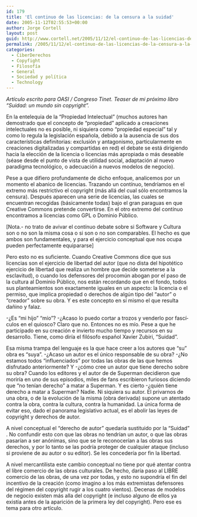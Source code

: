 ```yaml
---
id: 179
title: 'El continuo de las licencias: de la censura a la suidad'
date: 2005-11-12T02:55:53+00:00
author: Jorge Cortell
layout: post
guid: http://www.cortell.net/2005/11/12/el-continuo-de-las-licencias-de-la-censura-a-la-suidad/
permalink: /2005/11/12/el-continuo-de-las-licencias-de-la-censura-a-la-suidad/
categories:
  - CiberDerechos
  - Copyfight
  - Filosofí­a
  - General
  - Sociedad y polí­tica
  - Technology
---
```

_Artí­culo escrito para OASI / Congreso Tinet. Teaser de mi próximo libro &#8220;Suidad: un mundo sin copyright&#8221;._

En la entelequia de la &#8220;Propiedad Intelectual&#8221; (muchos autores han demostrado que el concepto de &#8220;propiedad&#8221; aplicado a creaciones intelectuales no es posible, ni siquiera como &#8220;propiedad especial&#8221; tal y como lo regula la legislación española, debido a la ausencia de sus dos caracterí­sticas definitorias: exclusión y antagonismo, particularmente en creaciones digitalizadas y compartidas en red) el debate se está dirigiendo hacia la elección de la licencia o licencias más apropiada o más deseable (séase desde el punto de vista de utilidad social, adaptación al nuevo paradigma tecnológico, o adecuación a nuevos modelos de negocio).

Pese a que difiero profundamente de dicho enfoque, analicemos por un momento el abanico de licencias. Trazando un contí­nuo, tendrí­amos en el extremo más restrictivo el copyright (más allá del cual sólo encontramos la censura). Después aparecen una serie de licencias, las cuales se encuentran recogidas (básicamente todas) bajo el gran paraguas en que Creative Commons pretende convertirse. En el otro extremo del contí­nuo encontramos a licencias como GPL o Dominio Público.

[Nota.- no trato de avivar el contí­nuo debate sobre si Software y Cultura son o no son la misma cosa o si son o no son comparables. El hecho es que ambos son fundamentales, y para el ejercicio conceptual que nos ocupa pueden perfectamente equipararse]

Pero esto no es suficiente. Cuando Creative Commons dice que sus licencias son el ejercicio de libertad del autor (que no dista del hipotético ejercicio de libertad que realiza un hombre que decide someterse a la esclavitud), o cuando los defensores del procomún abogan por el paso de la cultura al Dominio Público, nos están recordando que en el fondo, todos sus planteamientos son exactamente iguales en un aspecto: la licencia o el permiso, que implica propiedad o derechos de algún tipo del &#8220;autor&#8221; o &#8220;creador&#8221; sobre su obra. Y es este concepto en sí­ mismo el que resulta dañino y falaz.

-¿Es &#8220;mi hijo&#8221; &#8220;mí­o&#8221;? -¿Acaso lo puedo cortar a trozos y venderlo por fascí­culos en el quiosco? Claro que no. Entonces no es mí­o. Pese a que he participado en su creación e invierto mucho tiempo y recursos en su desarrollo. Tiene, como dirí­a el filósofo español Xavier Zubiri, &#8220;Suidad&#8221;.

Esa misma trampa del lenguaje es la que hace creer a los autores que &#8220;su&#8221; obra es &#8220;suya&#8221;. -¿Acaso un autor es el único responsable de su obra? -¿No estamos todos &#8220;influenciados&#8221; por todas las obras de las que hemos disfrutado anteriormente? Y -¿cómo cree un autor que tiene derecho sobre su obra? Cuando los editores y el autor de de Superman decidieron que morirí­a en uno de sus episodios, miles de fans escribieron furiosos diciendo que &#8220;no tení­an derecho&#8221; a matar a Superman. Y es cierto -¿quién tiene derecho a matar a Superman? Nadie. Ni siquiera su autor. El privarnos de una obra, o de la evolución de la misma (obra derivada) supone un atentado contra la obra, contra la cultura, contra la humanidad. La única forma de evitar eso, dado el panorama legislativo actual, es el abolir las leyes de copyright y derechos de autor.

A nivel conceptual el &#8220;derecho de autor&#8221; quedarí­a sustituido por la &#8220;Suidad&#8221; . No confundir esto con que las obras no tendrí­an un autor, o que las obras pasarí­an a ser anónimas, sino que se le reconocerí­an a las obras sus derechos, y por lo tanto se las podrí­a proteger de cualquier ataque (incluso si proviene de au autor o su editor). Se les concederí­a por fin la libertad.

A nivel mercantilista este cambio conceptual no tiene por qué atentar contra el libre comercio de las obras culturales. De hecho, darí­a paso al LIBRE comercio de las obras, de una vez por todas, y esto no supondrí­a el fin del incentivo de la creación (como imagino a los más extremistas defensores del régimen del copyright rugir a los cuatro vientos). Decenas de modelos de negocio existen más alla del copyright (e incluso alguno de ellos ya existí­a antes de la aparición de la primera ley del copyright). Pero ese es tema para otro artí­culo.